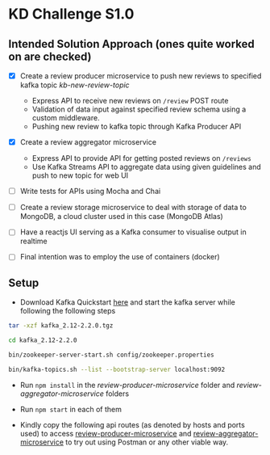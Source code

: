 # KD Challenge S1.0

## Intended Solution Approach (ones quite worked on are checked)
- [x] Create a review producer microservice to push new reviews to specified kafka topic _kb-new-review-topic_
   * Express API to receive new reviews on ```/review``` POST route
   * Validation of data input against specified review schema using a custom middleware.
   * Pushing new review to kafka topic through Kafka Producer API
- [x] Create a review aggregator microservice 
   * Express API to provide API for getting posted reviews on ```/reviews```
   * Use Kafka Streams API to aggregate data using given guidelines and push to new topic for web UI
- [ ] Write tests for APIs using Mocha and Chai
- [ ] Create a review storage microservice to deal with storage of data to MongoDB, a cloud cluster used in this case (MongoDB Atlas)
- [ ] Have a reactjs UI serving as a Kafka consumer to visualise output in realtime
- [ ] Final intention was to employ the use of containers (docker) 


## Setup
* Download Kafka Quickstart [here](https://www.apache.org/dyn/closer.cgi?path=/kafka/2.2.0/kafka_2.12-2.2.0.tgz) and start the kafka server while following the following steps

```bash
tar -xzf kafka_2.12-2.2.0.tgz

cd kafka_2.12-2.2.0

bin/zookeeper-server-start.sh config/zookeeper.properties

bin/kafka-topics.sh --list --bootstrap-server localhost:9092
```
* Run ```npm install``` in the *review-producer-microservice* folder and *review-aggregator-microservice* folders

* Run ```npm start``` in each of them

* Kindly copy the following api routes (as denoted by hosts and ports used) to access [review-producer-microservice](http://0.0.0.0:8080/review) and [review-aggregator-microservice](http://0.0.0.0:8000/reviews) to try out using Postman or any other viable way.
